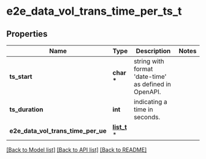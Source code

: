 # e2e_data_vol_trans_time_per_ts_t

## Properties
Name | Type | Description | Notes
------------ | ------------- | ------------- | -------------
**ts_start** | **char \*** | string with format &#39;date-time&#39; as defined in OpenAPI. | 
**ts_duration** | **int** | indicating a time in seconds. | 
**e2e_data_vol_trans_time_per_ue** | [**list_t**](e2e_data_vol_trans_time_per_ue.md) \* |  | 

[[Back to Model list]](../README.md#documentation-for-models) [[Back to API list]](../README.md#documentation-for-api-endpoints) [[Back to README]](../README.md)


